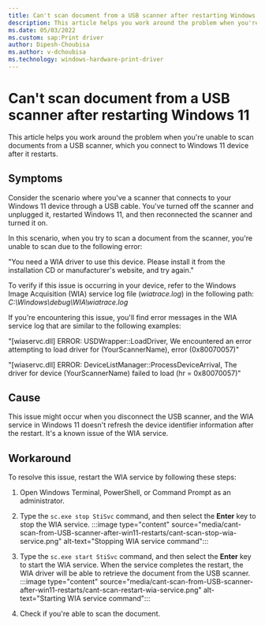 ```yaml
---
title: Can't scan document from a USB scanner after restarting Windows 11
description: This article helps you work around the problem when you're unable to scan documents from a USB scanner, which you connect to Windows 11 device after it restarts.
ms.date: 05/03/2022
ms.custom: sap:Print driver
author: Dipesh-Choubisa
ms.author: v-dchoubisa
ms.technology: windows-hardware-print-driver
---
```


# Can't scan document from a USB scanner after restarting Windows 11

This article helps you work around the problem when you're unable to scan documents from a USB scanner, which you connect to Windows 11 device after it restarts.

## Symptoms

Consider the scenario where you've a scanner that connects to your Windows 11 device through a USB cable. You've turned off the scanner and unplugged it, restarted Windows 11, and then reconnected the scanner and turned it on.

In this scenario, when you try to scan a document from the scanner, you're unable to scan due to the following error:

"You need a WIA driver to use this device. Please install it from the installation CD or manufacturer's website, and try again."

To verify if this issue is occurring in your device, refer to the Windows Image Acquisition (WIA) service log file (*wiatrace.log*) in the following path:
*C:\Windows\debug\WIA\wiatrace.log*

If you're encountering this issue, you'll find error messages in the WIA service log that are similar to the following examples:

"[wiaservc.dll] ERROR: USDWrapper::LoadDriver, We encountered an error attempting to load driver for (YourScannerName), error (0x80070057)"

"[wiaservc.dll] ERROR: DeviceListManager::ProcessDeviceArrival, The driver for device (YourScannerName) failed to load (hr = 0x80070057)"

## Cause

This issue might occur when you disconnect the USB scanner, and the WIA service in Windows 11 doesn't refresh the device identifier information after the restart. It's a known issue of the WIA service.

## Workaround

To resolve this issue, restart the WIA service by following these steps:

1. Open Windows Terminal, PowerShell, or Command Prompt as an administrator.

1. Type the `sc.exe stop StiSvc` command, and then select the **Enter** key to stop the WIA service.
   :::image type="content" source="media/cant-scan-from-USB-scanner-after-win11-restarts/cant-scan-stop-wia-service.png" alt-text="Stopping WIA service command":::

1. Type the `sc.exe start StiSvc` command, and then select the **Enter** key to start the WIA service. When the service completes the restart, the WIA driver will be able to retrieve the document from the USB scanner.
   :::image type="content" source="media/cant-scan-from-USB-scanner-after-win11-restarts/cant-scan-restart-wia-service.png" alt-text="Starting WIA service command":::

1. Check if you're able to scan the document.

